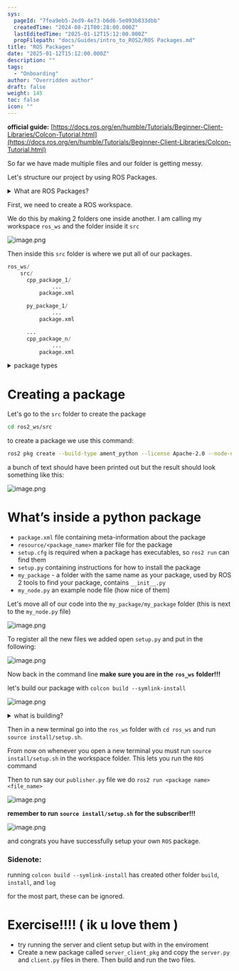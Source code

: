 ```yaml
---
sys:
  pageId: "7fea9eb5-2ed9-4e73-b6d6-5e093b833dbb"
  createdTime: "2024-08-21T00:28:00.000Z"
  lastEditedTime: "2025-01-12T15:12:00.000Z"
  propFilepath: "docs/Guides/intro_to_ROS2/ROS Packages.md"
title: "ROS Packages"
date: "2025-01-12T15:12:00.000Z"
description: ""
tags:
  - "Onboarding"
author: "Overridden author"
draft: false
weight: 145
toc: false
icon: ""
---
```


**official guide:** [https://docs.ros.org/en/humble/Tutorials/Beginner-Client-Libraries/Colcon-Tutorial.html](https://docs.ros.org/en/humble/Tutorials/Beginner-Client-Libraries/Colcon-Tutorial.html)

So far we have made multiple files and our folder is getting messy.

Let's structure our project by using ROS Packages.

<details>

<summary>What are ROS Packages?</summary>

ROS Packages are, as the name implies, packages of code that are highly sharable between ROS developers.

They consist of a folder, `package.xml` file, and source code

```python
      cpp_package_1/
		      ... imagine much code files here ..
          package.xml
```

</details>

First, we need to create a ROS workspace.

We do this by making 2 folders one inside another. I am calling my workspace `ros_ws` and the folder inside it `src`

![image.png](https://prod-files-secure.s3.us-west-2.amazonaws.com/d518164a-d88e-44d1-a4ee-3adb3bd8bce0/70706947-fd18-4537-a67b-e12946812d31/image.png?X-Amz-Algorithm=AWS4-HMAC-SHA256&X-Amz-Content-Sha256=UNSIGNED-PAYLOAD&X-Amz-Credential=ASIAZI2LB466Z3LLZP7W%2F20250217%2Fus-west-2%2Fs3%2Faws4_request&X-Amz-Date=20250217T021226Z&X-Amz-Expires=3600&X-Amz-Security-Token=IQoJb3JpZ2luX2VjEEEaCXVzLXdlc3QtMiJIMEYCIQDACmkPpsQ7Hzw5ElC%2BygKnQ7NkgO0DqjKkmBuYJatLAgIhAI1uKZsubmmY%2FzEJ859XcN3sPPRwrheoOa3Ul5gRxUlyKv8DCGoQABoMNjM3NDIzMTgzODA1IgwoDzLaF5xZehf0Zygq3ANhA%2BBZgx%2FOvCTxM%2FF4VJdK3IKldoFAmZpYMiFhtLew7oEZgMCa5KMgyqEX%2FdyGaLgXwVUvfYmwPIqv1wEodH7CBbQ8n%2FH2A9slkHzAvOw9eKwgXvb9pBz2a0oSjBDST6vbAyyTnZUrmTXqsmoH3xJHBQzdPnXzsdnNMIVuA2r%2FhLpW9HBQ11%2BDK0oGQNlpr8vZKPVwmBgIYv3qMLNEJNhrb8NNV0eQaJO%2Ftxn%2FHr2IMokHt8WCvySowoks4FRXWmFMHiq3lTirUZ5jw3eXOggWThPpXouycfTB6AayiEhmf8mNiE%2FPTyTvVJzm%2BptfB%2FAOkZ4ISAUvcmkG1oTsACy%2Fibd6jKO%2F4W%2FXdkTPB1w3fuWv3qtLM1qGQIMkekAV2XSE2A9z8%2BWc4nhwbiLCvtpdk1kLPWsl%2BWWkCSOFjITgnmGzOj%2BmKONwHykMlL0oNFzjCyqO8afsaLb2oUl1ZtOLw%2B4VU93CT1OztbGr6uenydY%2BMJD%2BzqPUrJ8LU4QZbBpy0XNKaBXD9CfpWfMB1RUg2ObcgiwMbqqffz8lCOUJHIyxTPnp2MQdhvdKJP5G23qlcf8%2BXXfc0fFWh4C39x55efOtWdJFLtYlZRR0s%2FBMQuT2dUZ4xvWIlv3rgTCZm8q9BjqkASM85lPTUjzk6rlVL%2FioD5XZubUMDYErsl0k0eRnmHeZ7JTnSBYEhy0g%2Fuak2%2FtDSjhMHzdZoRIeTozv9mafjLaiqZcnRXjaj7hPcBLIegSH8Ks368zulJNLjicATJh%2B7Vn%2FZZrsdBNUoYCX6ycTWQy7qEzOQi7r1DS27g4tmXPXZYbeN76xuynPYIZy8T6dVIvqMmkhypn5soYxNob%2Fos6BiNBH&X-Amz-Signature=719bfeafa99bb930a9f07d1df1a8180520ee937f1483e525fe1815b9688ec80b&X-Amz-SignedHeaders=host&x-id=GetObject)

Then inside this `src` folder is where we put all of our packages.

```python
ros_ws/
    src/
      cpp_package_1/
		      ...
          package.xml

      py_package_1/
		      ...
          package.xml

      ...
      cpp_package_n/
		      ...
          package.xml

```

<details>

<summary>package types</summary>

packages can be either `C++` or python.

the intern file structure is different for each but for this guide we will stick to creating python packages

</details>

# Creating a package

Let's go to the `src` folder to create the package

```bash
cd ros2_ws/src
```

to create a package we use this command:

```bash
ros2 pkg create --build-type ament_python --license Apache-2.0 --node-name my_node my_package
```

a bunch of text should have been printed out but the result should look something like this:

![image.png](https://prod-files-secure.s3.us-west-2.amazonaws.com/d518164a-d88e-44d1-a4ee-3adb3bd8bce0/e6cf1e3f-8512-4a3e-b131-079f800bf3e8/image.png?X-Amz-Algorithm=AWS4-HMAC-SHA256&X-Amz-Content-Sha256=UNSIGNED-PAYLOAD&X-Amz-Credential=ASIAZI2LB466Z3LLZP7W%2F20250217%2Fus-west-2%2Fs3%2Faws4_request&X-Amz-Date=20250217T021226Z&X-Amz-Expires=3600&X-Amz-Security-Token=IQoJb3JpZ2luX2VjEEEaCXVzLXdlc3QtMiJIMEYCIQDACmkPpsQ7Hzw5ElC%2BygKnQ7NkgO0DqjKkmBuYJatLAgIhAI1uKZsubmmY%2FzEJ859XcN3sPPRwrheoOa3Ul5gRxUlyKv8DCGoQABoMNjM3NDIzMTgzODA1IgwoDzLaF5xZehf0Zygq3ANhA%2BBZgx%2FOvCTxM%2FF4VJdK3IKldoFAmZpYMiFhtLew7oEZgMCa5KMgyqEX%2FdyGaLgXwVUvfYmwPIqv1wEodH7CBbQ8n%2FH2A9slkHzAvOw9eKwgXvb9pBz2a0oSjBDST6vbAyyTnZUrmTXqsmoH3xJHBQzdPnXzsdnNMIVuA2r%2FhLpW9HBQ11%2BDK0oGQNlpr8vZKPVwmBgIYv3qMLNEJNhrb8NNV0eQaJO%2Ftxn%2FHr2IMokHt8WCvySowoks4FRXWmFMHiq3lTirUZ5jw3eXOggWThPpXouycfTB6AayiEhmf8mNiE%2FPTyTvVJzm%2BptfB%2FAOkZ4ISAUvcmkG1oTsACy%2Fibd6jKO%2F4W%2FXdkTPB1w3fuWv3qtLM1qGQIMkekAV2XSE2A9z8%2BWc4nhwbiLCvtpdk1kLPWsl%2BWWkCSOFjITgnmGzOj%2BmKONwHykMlL0oNFzjCyqO8afsaLb2oUl1ZtOLw%2B4VU93CT1OztbGr6uenydY%2BMJD%2BzqPUrJ8LU4QZbBpy0XNKaBXD9CfpWfMB1RUg2ObcgiwMbqqffz8lCOUJHIyxTPnp2MQdhvdKJP5G23qlcf8%2BXXfc0fFWh4C39x55efOtWdJFLtYlZRR0s%2FBMQuT2dUZ4xvWIlv3rgTCZm8q9BjqkASM85lPTUjzk6rlVL%2FioD5XZubUMDYErsl0k0eRnmHeZ7JTnSBYEhy0g%2Fuak2%2FtDSjhMHzdZoRIeTozv9mafjLaiqZcnRXjaj7hPcBLIegSH8Ks368zulJNLjicATJh%2B7Vn%2FZZrsdBNUoYCX6ycTWQy7qEzOQi7r1DS27g4tmXPXZYbeN76xuynPYIZy8T6dVIvqMmkhypn5soYxNob%2Fos6BiNBH&X-Amz-Signature=095992a56f048881fe431bf48d8bc285f6b8ce8008c0d330451fbcf45786231b&X-Amz-SignedHeaders=host&x-id=GetObject)

# What’s inside a python package

- `package.xml` file containing meta-information about the package
- `resource/<package_name>` marker file for the package
- `setup.cfg` is required when a package has executables, so `ros2 run` can find them
- `setup.py` containing instructions for how to install the package
- `my_package` - a folder with the same name as your package, used by ROS 2 tools to find your package, contains `__init__.py`
- `my_node.py` an example node file (how nice of them)

Let's move all of our code into the `my_package/my_package` folder (this is next to the `my_node.py` file)

![image.png](https://prod-files-secure.s3.us-west-2.amazonaws.com/d518164a-d88e-44d1-a4ee-3adb3bd8bce0/9ce58f11-0da9-4d3e-b86d-506a9685d378/image.png?X-Amz-Algorithm=AWS4-HMAC-SHA256&X-Amz-Content-Sha256=UNSIGNED-PAYLOAD&X-Amz-Credential=ASIAZI2LB466Z3LLZP7W%2F20250217%2Fus-west-2%2Fs3%2Faws4_request&X-Amz-Date=20250217T021226Z&X-Amz-Expires=3600&X-Amz-Security-Token=IQoJb3JpZ2luX2VjEEEaCXVzLXdlc3QtMiJIMEYCIQDACmkPpsQ7Hzw5ElC%2BygKnQ7NkgO0DqjKkmBuYJatLAgIhAI1uKZsubmmY%2FzEJ859XcN3sPPRwrheoOa3Ul5gRxUlyKv8DCGoQABoMNjM3NDIzMTgzODA1IgwoDzLaF5xZehf0Zygq3ANhA%2BBZgx%2FOvCTxM%2FF4VJdK3IKldoFAmZpYMiFhtLew7oEZgMCa5KMgyqEX%2FdyGaLgXwVUvfYmwPIqv1wEodH7CBbQ8n%2FH2A9slkHzAvOw9eKwgXvb9pBz2a0oSjBDST6vbAyyTnZUrmTXqsmoH3xJHBQzdPnXzsdnNMIVuA2r%2FhLpW9HBQ11%2BDK0oGQNlpr8vZKPVwmBgIYv3qMLNEJNhrb8NNV0eQaJO%2Ftxn%2FHr2IMokHt8WCvySowoks4FRXWmFMHiq3lTirUZ5jw3eXOggWThPpXouycfTB6AayiEhmf8mNiE%2FPTyTvVJzm%2BptfB%2FAOkZ4ISAUvcmkG1oTsACy%2Fibd6jKO%2F4W%2FXdkTPB1w3fuWv3qtLM1qGQIMkekAV2XSE2A9z8%2BWc4nhwbiLCvtpdk1kLPWsl%2BWWkCSOFjITgnmGzOj%2BmKONwHykMlL0oNFzjCyqO8afsaLb2oUl1ZtOLw%2B4VU93CT1OztbGr6uenydY%2BMJD%2BzqPUrJ8LU4QZbBpy0XNKaBXD9CfpWfMB1RUg2ObcgiwMbqqffz8lCOUJHIyxTPnp2MQdhvdKJP5G23qlcf8%2BXXfc0fFWh4C39x55efOtWdJFLtYlZRR0s%2FBMQuT2dUZ4xvWIlv3rgTCZm8q9BjqkASM85lPTUjzk6rlVL%2FioD5XZubUMDYErsl0k0eRnmHeZ7JTnSBYEhy0g%2Fuak2%2FtDSjhMHzdZoRIeTozv9mafjLaiqZcnRXjaj7hPcBLIegSH8Ks368zulJNLjicATJh%2B7Vn%2FZZrsdBNUoYCX6ycTWQy7qEzOQi7r1DS27g4tmXPXZYbeN76xuynPYIZy8T6dVIvqMmkhypn5soYxNob%2Fos6BiNBH&X-Amz-Signature=36f785d4b68e6e28fc1aad7a792da6b6c2ba9a00bf92510e4673c781d2a7caae&X-Amz-SignedHeaders=host&x-id=GetObject)

To register all the new files we added open `setup.py` and put in the following:

![image.png](https://prod-files-secure.s3.us-west-2.amazonaws.com/d518164a-d88e-44d1-a4ee-3adb3bd8bce0/1cd7c262-4cae-4496-9d75-c178537d24a2/image.png?X-Amz-Algorithm=AWS4-HMAC-SHA256&X-Amz-Content-Sha256=UNSIGNED-PAYLOAD&X-Amz-Credential=ASIAZI2LB466Z3LLZP7W%2F20250217%2Fus-west-2%2Fs3%2Faws4_request&X-Amz-Date=20250217T021226Z&X-Amz-Expires=3600&X-Amz-Security-Token=IQoJb3JpZ2luX2VjEEEaCXVzLXdlc3QtMiJIMEYCIQDACmkPpsQ7Hzw5ElC%2BygKnQ7NkgO0DqjKkmBuYJatLAgIhAI1uKZsubmmY%2FzEJ859XcN3sPPRwrheoOa3Ul5gRxUlyKv8DCGoQABoMNjM3NDIzMTgzODA1IgwoDzLaF5xZehf0Zygq3ANhA%2BBZgx%2FOvCTxM%2FF4VJdK3IKldoFAmZpYMiFhtLew7oEZgMCa5KMgyqEX%2FdyGaLgXwVUvfYmwPIqv1wEodH7CBbQ8n%2FH2A9slkHzAvOw9eKwgXvb9pBz2a0oSjBDST6vbAyyTnZUrmTXqsmoH3xJHBQzdPnXzsdnNMIVuA2r%2FhLpW9HBQ11%2BDK0oGQNlpr8vZKPVwmBgIYv3qMLNEJNhrb8NNV0eQaJO%2Ftxn%2FHr2IMokHt8WCvySowoks4FRXWmFMHiq3lTirUZ5jw3eXOggWThPpXouycfTB6AayiEhmf8mNiE%2FPTyTvVJzm%2BptfB%2FAOkZ4ISAUvcmkG1oTsACy%2Fibd6jKO%2F4W%2FXdkTPB1w3fuWv3qtLM1qGQIMkekAV2XSE2A9z8%2BWc4nhwbiLCvtpdk1kLPWsl%2BWWkCSOFjITgnmGzOj%2BmKONwHykMlL0oNFzjCyqO8afsaLb2oUl1ZtOLw%2B4VU93CT1OztbGr6uenydY%2BMJD%2BzqPUrJ8LU4QZbBpy0XNKaBXD9CfpWfMB1RUg2ObcgiwMbqqffz8lCOUJHIyxTPnp2MQdhvdKJP5G23qlcf8%2BXXfc0fFWh4C39x55efOtWdJFLtYlZRR0s%2FBMQuT2dUZ4xvWIlv3rgTCZm8q9BjqkASM85lPTUjzk6rlVL%2FioD5XZubUMDYErsl0k0eRnmHeZ7JTnSBYEhy0g%2Fuak2%2FtDSjhMHzdZoRIeTozv9mafjLaiqZcnRXjaj7hPcBLIegSH8Ks368zulJNLjicATJh%2B7Vn%2FZZrsdBNUoYCX6ycTWQy7qEzOQi7r1DS27g4tmXPXZYbeN76xuynPYIZy8T6dVIvqMmkhypn5soYxNob%2Fos6BiNBH&X-Amz-Signature=a641f962dba41de8d2acc2b4e90fdb6190fb1564c1622e04663d142f5368e418&X-Amz-SignedHeaders=host&x-id=GetObject)

Now back in the command line **make sure you are in the** **`ros_ws`** **folder!!!**

let's build our package with `colcon build --symlink-install`

![image.png](https://prod-files-secure.s3.us-west-2.amazonaws.com/d518164a-d88e-44d1-a4ee-3adb3bd8bce0/2f2a0d27-b173-48fd-b189-5f5c0ce65619/image.png?X-Amz-Algorithm=AWS4-HMAC-SHA256&X-Amz-Content-Sha256=UNSIGNED-PAYLOAD&X-Amz-Credential=ASIAZI2LB466Z3LLZP7W%2F20250217%2Fus-west-2%2Fs3%2Faws4_request&X-Amz-Date=20250217T021226Z&X-Amz-Expires=3600&X-Amz-Security-Token=IQoJb3JpZ2luX2VjEEEaCXVzLXdlc3QtMiJIMEYCIQDACmkPpsQ7Hzw5ElC%2BygKnQ7NkgO0DqjKkmBuYJatLAgIhAI1uKZsubmmY%2FzEJ859XcN3sPPRwrheoOa3Ul5gRxUlyKv8DCGoQABoMNjM3NDIzMTgzODA1IgwoDzLaF5xZehf0Zygq3ANhA%2BBZgx%2FOvCTxM%2FF4VJdK3IKldoFAmZpYMiFhtLew7oEZgMCa5KMgyqEX%2FdyGaLgXwVUvfYmwPIqv1wEodH7CBbQ8n%2FH2A9slkHzAvOw9eKwgXvb9pBz2a0oSjBDST6vbAyyTnZUrmTXqsmoH3xJHBQzdPnXzsdnNMIVuA2r%2FhLpW9HBQ11%2BDK0oGQNlpr8vZKPVwmBgIYv3qMLNEJNhrb8NNV0eQaJO%2Ftxn%2FHr2IMokHt8WCvySowoks4FRXWmFMHiq3lTirUZ5jw3eXOggWThPpXouycfTB6AayiEhmf8mNiE%2FPTyTvVJzm%2BptfB%2FAOkZ4ISAUvcmkG1oTsACy%2Fibd6jKO%2F4W%2FXdkTPB1w3fuWv3qtLM1qGQIMkekAV2XSE2A9z8%2BWc4nhwbiLCvtpdk1kLPWsl%2BWWkCSOFjITgnmGzOj%2BmKONwHykMlL0oNFzjCyqO8afsaLb2oUl1ZtOLw%2B4VU93CT1OztbGr6uenydY%2BMJD%2BzqPUrJ8LU4QZbBpy0XNKaBXD9CfpWfMB1RUg2ObcgiwMbqqffz8lCOUJHIyxTPnp2MQdhvdKJP5G23qlcf8%2BXXfc0fFWh4C39x55efOtWdJFLtYlZRR0s%2FBMQuT2dUZ4xvWIlv3rgTCZm8q9BjqkASM85lPTUjzk6rlVL%2FioD5XZubUMDYErsl0k0eRnmHeZ7JTnSBYEhy0g%2Fuak2%2FtDSjhMHzdZoRIeTozv9mafjLaiqZcnRXjaj7hPcBLIegSH8Ks368zulJNLjicATJh%2B7Vn%2FZZrsdBNUoYCX6ycTWQy7qEzOQi7r1DS27g4tmXPXZYbeN76xuynPYIZy8T6dVIvqMmkhypn5soYxNob%2Fos6BiNBH&X-Amz-Signature=2fad2e94f9290831e9b64805dc38c20819c0a7b5312fca4e44c56966b3357c40&X-Amz-SignedHeaders=host&x-id=GetObject)

<details>

<summary>what is building?</summary>

if you are a CS major at Rose-Hulman you will learn the answer to this in CSSE132

but TLDR; is it combines all the code files into one program that can be run easily 

</details>

Then in a new terminal go into the `ros_ws` folder with `cd ros_ws` and run `source install/setup.sh`. 

From now on whenever you open a new terminal you must run `source install/setup.sh` in the workspace folder. This lets you run the `ROS` command

Then to run say our `publisher.py` file we do `ros2 run <package name> <file_name>`

![image.png](https://prod-files-secure.s3.us-west-2.amazonaws.com/d518164a-d88e-44d1-a4ee-3adb3bd8bce0/4f4b1219-3a44-4632-aa0a-ce3471699f59/image.png?X-Amz-Algorithm=AWS4-HMAC-SHA256&X-Amz-Content-Sha256=UNSIGNED-PAYLOAD&X-Amz-Credential=ASIAZI2LB466Z3LLZP7W%2F20250217%2Fus-west-2%2Fs3%2Faws4_request&X-Amz-Date=20250217T021226Z&X-Amz-Expires=3600&X-Amz-Security-Token=IQoJb3JpZ2luX2VjEEEaCXVzLXdlc3QtMiJIMEYCIQDACmkPpsQ7Hzw5ElC%2BygKnQ7NkgO0DqjKkmBuYJatLAgIhAI1uKZsubmmY%2FzEJ859XcN3sPPRwrheoOa3Ul5gRxUlyKv8DCGoQABoMNjM3NDIzMTgzODA1IgwoDzLaF5xZehf0Zygq3ANhA%2BBZgx%2FOvCTxM%2FF4VJdK3IKldoFAmZpYMiFhtLew7oEZgMCa5KMgyqEX%2FdyGaLgXwVUvfYmwPIqv1wEodH7CBbQ8n%2FH2A9slkHzAvOw9eKwgXvb9pBz2a0oSjBDST6vbAyyTnZUrmTXqsmoH3xJHBQzdPnXzsdnNMIVuA2r%2FhLpW9HBQ11%2BDK0oGQNlpr8vZKPVwmBgIYv3qMLNEJNhrb8NNV0eQaJO%2Ftxn%2FHr2IMokHt8WCvySowoks4FRXWmFMHiq3lTirUZ5jw3eXOggWThPpXouycfTB6AayiEhmf8mNiE%2FPTyTvVJzm%2BptfB%2FAOkZ4ISAUvcmkG1oTsACy%2Fibd6jKO%2F4W%2FXdkTPB1w3fuWv3qtLM1qGQIMkekAV2XSE2A9z8%2BWc4nhwbiLCvtpdk1kLPWsl%2BWWkCSOFjITgnmGzOj%2BmKONwHykMlL0oNFzjCyqO8afsaLb2oUl1ZtOLw%2B4VU93CT1OztbGr6uenydY%2BMJD%2BzqPUrJ8LU4QZbBpy0XNKaBXD9CfpWfMB1RUg2ObcgiwMbqqffz8lCOUJHIyxTPnp2MQdhvdKJP5G23qlcf8%2BXXfc0fFWh4C39x55efOtWdJFLtYlZRR0s%2FBMQuT2dUZ4xvWIlv3rgTCZm8q9BjqkASM85lPTUjzk6rlVL%2FioD5XZubUMDYErsl0k0eRnmHeZ7JTnSBYEhy0g%2Fuak2%2FtDSjhMHzdZoRIeTozv9mafjLaiqZcnRXjaj7hPcBLIegSH8Ks368zulJNLjicATJh%2B7Vn%2FZZrsdBNUoYCX6ycTWQy7qEzOQi7r1DS27g4tmXPXZYbeN76xuynPYIZy8T6dVIvqMmkhypn5soYxNob%2Fos6BiNBH&X-Amz-Signature=a7d3efe7c49884b6e9fb0ce25c1f260b56864e2466c69a3e6192c6b090b7f86b&X-Amz-SignedHeaders=host&x-id=GetObject)

**remember to run** **`source install/setup.sh`** **for the subscriber!!!**

![image.png](https://prod-files-secure.s3.us-west-2.amazonaws.com/d518164a-d88e-44d1-a4ee-3adb3bd8bce0/02121119-dad4-49ec-8356-c956108b4243/image.png?X-Amz-Algorithm=AWS4-HMAC-SHA256&X-Amz-Content-Sha256=UNSIGNED-PAYLOAD&X-Amz-Credential=ASIAZI2LB466Z3LLZP7W%2F20250217%2Fus-west-2%2Fs3%2Faws4_request&X-Amz-Date=20250217T021226Z&X-Amz-Expires=3600&X-Amz-Security-Token=IQoJb3JpZ2luX2VjEEEaCXVzLXdlc3QtMiJIMEYCIQDACmkPpsQ7Hzw5ElC%2BygKnQ7NkgO0DqjKkmBuYJatLAgIhAI1uKZsubmmY%2FzEJ859XcN3sPPRwrheoOa3Ul5gRxUlyKv8DCGoQABoMNjM3NDIzMTgzODA1IgwoDzLaF5xZehf0Zygq3ANhA%2BBZgx%2FOvCTxM%2FF4VJdK3IKldoFAmZpYMiFhtLew7oEZgMCa5KMgyqEX%2FdyGaLgXwVUvfYmwPIqv1wEodH7CBbQ8n%2FH2A9slkHzAvOw9eKwgXvb9pBz2a0oSjBDST6vbAyyTnZUrmTXqsmoH3xJHBQzdPnXzsdnNMIVuA2r%2FhLpW9HBQ11%2BDK0oGQNlpr8vZKPVwmBgIYv3qMLNEJNhrb8NNV0eQaJO%2Ftxn%2FHr2IMokHt8WCvySowoks4FRXWmFMHiq3lTirUZ5jw3eXOggWThPpXouycfTB6AayiEhmf8mNiE%2FPTyTvVJzm%2BptfB%2FAOkZ4ISAUvcmkG1oTsACy%2Fibd6jKO%2F4W%2FXdkTPB1w3fuWv3qtLM1qGQIMkekAV2XSE2A9z8%2BWc4nhwbiLCvtpdk1kLPWsl%2BWWkCSOFjITgnmGzOj%2BmKONwHykMlL0oNFzjCyqO8afsaLb2oUl1ZtOLw%2B4VU93CT1OztbGr6uenydY%2BMJD%2BzqPUrJ8LU4QZbBpy0XNKaBXD9CfpWfMB1RUg2ObcgiwMbqqffz8lCOUJHIyxTPnp2MQdhvdKJP5G23qlcf8%2BXXfc0fFWh4C39x55efOtWdJFLtYlZRR0s%2FBMQuT2dUZ4xvWIlv3rgTCZm8q9BjqkASM85lPTUjzk6rlVL%2FioD5XZubUMDYErsl0k0eRnmHeZ7JTnSBYEhy0g%2Fuak2%2FtDSjhMHzdZoRIeTozv9mafjLaiqZcnRXjaj7hPcBLIegSH8Ks368zulJNLjicATJh%2B7Vn%2FZZrsdBNUoYCX6ycTWQy7qEzOQi7r1DS27g4tmXPXZYbeN76xuynPYIZy8T6dVIvqMmkhypn5soYxNob%2Fos6BiNBH&X-Amz-Signature=8aad4354223781eb112f8bd107a15e8e8f6f2162b058783bef95baf246822249&X-Amz-SignedHeaders=host&x-id=GetObject)

and congrats you have successfully setup your own `ROS` package.

### Sidenote:

running `colcon build --symlink-install` has created other folder `build`, `install`, and `log`

for the most part, these can be ignored.

# Exercise!!!! ( ik u love them )

- try running the server and client setup but with in the enviroment
- Create a new package called `server_client_pkg` and copy the `server.py` and `client.py` files in there. Then build and run the two files.
